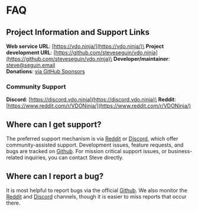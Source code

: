 # FAQ

## Project Information and Support Links

**Web service URL**: [https://vdo.ninja/](https://vdo.ninja/)\
**Project development URL**: [https://github.com/steveseguin/vdo.ninja](https://github.com/steveseguin/vdo.ninja)\
**Developer/maintainer**: [steve@seguin.email](mailto:steve@seguin.email)\
**Donations**: [via GitHub Sponsors](https://github.com/steveseguin/obsninja/wiki/Sponsor-%E2%9D%A4)

### Community Support

**Discord**: [https://discord.vdo.ninja](https://discord.vdo.ninja)\
**Reddit**: [https://www.reddit.com/r/VDONinja/](https://www.reddit.com/r/VDONinja/)

## Where can I get support?

The preferred support mechanism is via [Reddit](https://www.reddit.com/r/VDONinja/) or [Discord](https://discord.gg/6RqafB), which offer community-assisted support. Development issues, feature requests, and bugs are tracked on [Github](https://github.com/steveseguin/obsninja). For mission critical support issues, or business-related inquiries, you can contact Steve directly.

## Where can I report a bug?

It is most helpful to report bugs via the official [Github](https://github.com/steveseguin/obsninja). We also monitor the [Reddit](https://www.reddit.com/r/VDONinja/) and [Discord](https://discord.gg/6RqafB) channels, though it is easier to miss reports that occur there.
